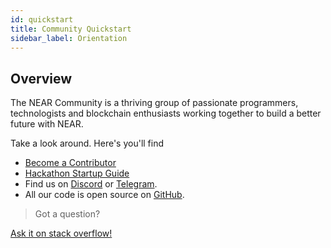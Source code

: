 ```yaml
---
id: quickstart
title: Community Quickstart
sidebar_label: Orientation
---
```


## Overview

The NEAR Community is a thriving group of passionate programmers, technologists and blockchain enthusiasts working together to build a better future with NEAR.

Take a look around.  Here's you'll find

- [Become a Contributor](/docs/contribution/become-ambassador)
- [Hackathon Startup Guide](/docs/hackathon/startup-guide)
- Find us on [Discord](http://near.chat) or [Telegram](https://t.me/neardev).
- All our code is open source on [GitHub](https://github.com/near).

>Got a question?
<a href="https://stackoverflow.com/questions/tagged/nearprotocol">
  <h8> Ask it on stack overflow! </h8>
</a>


